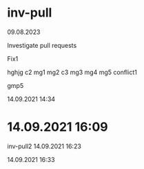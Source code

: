 # inv-pull

09.08.2023

Investigate pull requests

Fix1

hghjg
c2
mg1
mg2
c3
mg3
mg4
mg5
conflict1

gmp5

14.09.2021 14:34

# 14.09.2021 16:09

inv-pull2
14.09.2021 16:23

14.09.2021 16:33
